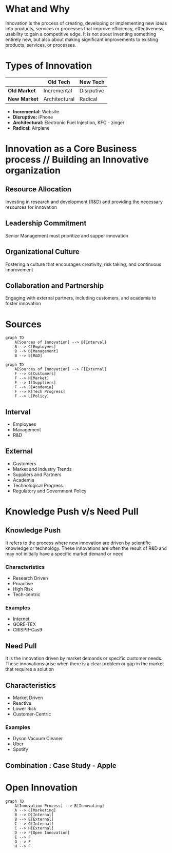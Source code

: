 # What and Why
Innovation is the process of creating, developing or implementing new ideas into products, services or processes that improve efficiency, effectiveness, usability to gain a competitive edge.
It is not about inventing something entirely new, but also about making significant improvements to existing products, services, or processes.
# Types of Innovation

|                | Old Tech      | New Tech   |
| -------------- | ------------- | ---------- |
| **Old Market** | Incremental   | Disrputive |
| **New Market** | Architectural | Radical    |
- **Incremental:** Website
- **Disruptive:** iPhone
- **Architectural:** Electronic Fuel Injection, KFC - zinger
- **Radical:** Airplane
# Innovation as a Core Business process // Building an Innovative organization
## Resource Allocation
Investing in research and development (R&D) and providing the necessary resources for innovation
## Leadership Commitment
Senior Management must prioritize and supper innovation
## Organizational Culture
Fostering a culture that encourages creativity, risk taking, and continuous improvement
## Collaboration and Partnership
Engaging with external partners, including customers, and academia to foster innovation
# Sources

```mermaid
graph TD
	A[Sources of Innovation] --> B[Interval]
	B --> C[Employees]
	B --> D[Management]
	B --> E[R&D]

```

```mermaid
graph TD
	A[Sources of Innovation] --> F[External]
	F --> G[Customers]
	F --> H[Market]
	F --> I[Suppliers]
	F --> J[Academia]
	F --> K[Tech Progress]
	F --> L[Policy]
```

## Interval
- Employees
- Management
- R&D
## External
- Customers
- Market and Industry Trends
- Suppliers and Partners
- Academia
- Technological Progress
- Regulatory and Government Policy

# Knowledge Push v/s Need Pull

## Knowledge Push
It refers to the process where new innovation are driven by scientific knowledge or technology.
These innovations are often the result of R&D and may not initially have a specific market demand or need

### Characteristics
- Research Driven
- Proactive
- High Risk
- Tech-centric

### Examples
- Internet
- GORE-TEX
- CRISPR-Cas9

## Need Pull
It is the innovation driven by market demands or specific customer needs. These innovations arise when there is a clear problem or gap in the market that requires a solution

## Characteristics
- Market Driven
- Reactive
- Lower Risk
- Customer-Centric

### Examples
- Dyson Vacuum Cleaner
- Uber
- Spotify

## Combination : Case Study - Apple


# Open Innovation

```mermaid
graph TD
	A[Innovation Process] --> B[Innovating]
	A --> C[Marketing]
	B --> D[Internal]
	B --> E[External]
	C --> G[Internal]
	C --> H[External]
	D --> F[Open Innovation]
	E --> F
	G --> F
	H --> F
```


